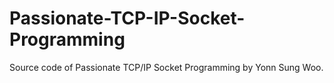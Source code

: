 # Passionate-TCP-IP-Socket-Programming
Source code of Passionate TCP/IP Socket Programming by Yonn Sung Woo.

